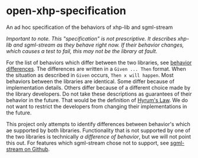 # open-xhp-specification

An ad hoc specification of the behaviors of xhp-lib and sgml-stream

_Important to note. This "specification" is not prescriptive. It describes xhp-lib and sgml-stream as they behave right now. If their behavior changes, which causes a test to fail, this may not be the library at fault._

For the list of behaviors which differ between the two libraries, see [behavior differences](./behavior_differences.md). The differences are written in a `Given ... Then` format. When the situation as described in `Given` occurs, `Then x will happen`. Most behaviors between the libraries are identical. Some differ because of implementation details. Others differ because of a different choice made by the library developers. Do not take these descriptions as guarantees of their behavior in the future. That would be the definition of [Hyrum's Law](https://www.hyrumslaw.com/). We do not want to restrict the developers from changing their implementations in the future.

This project only attempts to identify differences between behavior's which ae supported by both libraries. Functionality that is not supported by one of the two libraries is technically _a difference of behavior_, but we will not point this out. For features which sgml-stream chose not to support, see [sgml-stream on Github](https://github.com/hershel-theodore-layton/sgml-stream).
